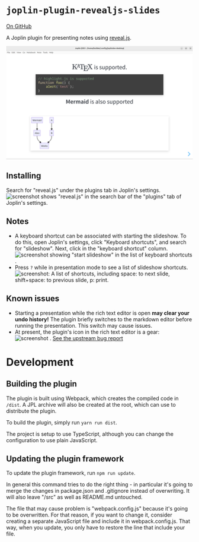 # `joplin-plugin-revealjs-slides`
[On GitHub](https://github.com/personalizedrefrigerator/joplin-plugin-revealjs-slides)

A Joplin plugin for presenting notes using [reveal.js](https://revealjs.com/).

<img width="600" src="./screenshots/screenshot-light.png" alt=""/>

## Installing
Search for "reveal.js" under the plugins tab in Joplin's settings.
![screenshot shows "reveal.js" in the search bar of the "plugins" tab of Joplin's settings.](https://github.com/personalizedrefrigerator/joplin-plugin-revealjs-slides/assets/46334387/5f1a0c20-3d72-47a5-b214-18861cb6f493)




## Notes
 * A keyboard shortcut can be associated with starting the slideshow. To do this, open Joplin's settings, click "Keyboard shortcuts", and search for "slideshow". Next, click in the "keyboard shortcut" column. ![screenshot showing "start slideshow" in the list of keyboard shortcuts](https://github.com/personalizedrefrigerator/joplin-plugin-revealjs-slides/assets/46334387/3f20972a-aff7-43d8-82f3-77a1f87c76aa).
 * Press `?` while in presentation mode to see a list of slideshow shortcuts. ![screenshot: A list of shortcuts, including space: to next slide, shift+space: to previous slide, p: print.](https://github.com/personalizedrefrigerator/joplin-plugin-revealjs-slides/assets/46334387/19f8ff5d-dd4c-4038-ae9a-5d1f7b46d02c)



## Known issues
 * Starting a presentation while the rich text editor is open **may clear your undo history!** The plugin briefly switches to the markdown editor before running the presentation. This switch may cause issues.
 * At present, the plugin's icon in the rich text editor is a gear: ![screenshot](https://github.com/personalizedrefrigerator/joplin-plugin-revealjs-slides/assets/46334387/da0b8cef-eb32-4550-8d3c-7f9a0f445230)
. [See the upstream bug report](https://github.com/laurent22/joplin/issues/6876)


# Development
## Building the plugin

The plugin is built using Webpack, which creates the compiled code in `/dist`. A JPL archive will also be created at the root, which can use to distribute the plugin.

To build the plugin, simply run `yarn run dist`.

The project is setup to use TypeScript, although you can change the configuration to use plain JavaScript.

## Updating the plugin framework

To update the plugin framework, run `npm run update`.

In general this command tries to do the right thing - in particular it's going to merge the changes in package.json and .gitignore instead of overwriting. It will also leave "/src" as well as README.md untouched.

The file that may cause problem is "webpack.config.js" because it's going to be overwritten. For that reason, if you want to change it, consider creating a separate JavaScript file and include it in webpack.config.js. That way, when you update, you only have to restore the line that include your file.
